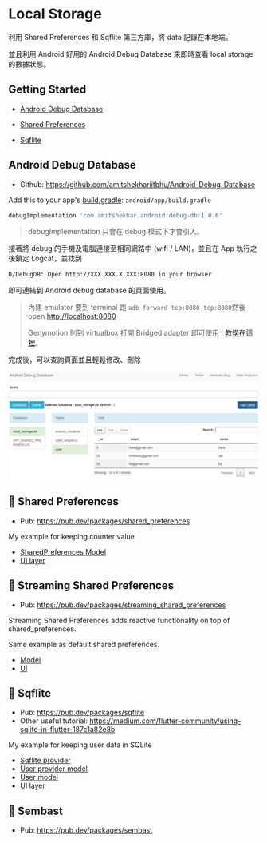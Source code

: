 # Local Storage

利用 Shared Preferences 和 Sqflite 第三方庫，將 data 記錄在本地端。

並且利用 Android 好用的 Android Debug Database 來即時查看 local storage 的數據狀態。



## Getting Started

* [Android Debug Database](#android-debug-database)

* [Shared Preferences](#shared-preferences)
* [Sqflite](#sqflite)



## Android Debug Database

* Github: https://github.com/amitshekhariitbhu/Android-Debug-Database




Add this to your app's [build.gradle](android/app/build.gradle):  `android/app/build.gradle`

  ```gradle
  debugImplementation 'com.amitshekhar.android:debug-db:1.0.6'
  ```

> debugImplementation 只會在 debug 模式下才會引入。



接著將 debug 的手機及電腦連接至相同網路中 (wifi / LAN)，並且在 App 執行之後鎖定 Logcat，並找到

```
D/DebugDB: Open http://XXX.XXX.X.XXX:8080 in your browser
```

即可連結到 Android debug database 的頁面使用。

>內建 emulator 要到 terminal 跑 `adb forward tcp:8080 tcp:8080`然後 open [http://localhost:8080](http://localhost:8080/)
>
>Genymotion 則到 virtualbox 打開 Bridged adapter 即可使用 ! [教學在這裡](https://www.youtube.com/watch?v=dkP4WFFEYp8)。



完成後，可以查詢頁面並且輕鬆修改、刪除

![](debug.jpg)

## 🍒 Shared Preferences

* Pub: https://pub.dev/packages/shared_preferences

My example for keeping counter value
* [SharedPreferences Model](lib/shared_preferences/counter_preferences.dart)
* [UI layer](lib/shared_preferences/preferences_screen.dart)


## 🍍 Streaming Shared Preferences

* Pub: https://pub.dev/packages/streaming_shared_preferences

Streaming Shared Preferences adds reactive functionality on top of shared_preferences.

Same example as default shared preferences.
* [Model]()
* [UI]()


## 🍌 Sqflite

* Pub: https://pub.dev/packages/sqflite
* Other useful tutorial: https://medium.com/flutter-community/using-sqlite-in-flutter-187c1a82e8b

My example for keeping user data in SQLite
* [Sqflite provider](lib/sqflite/sqflite_provider.dart)
* [User provider model](lib/sqflite/user_provider.dart)
* [User model](lib/sqflite/user.dart)
* [UI layer](lib/sqflite/sqflite_screen.dart)


## 🥝 Sembast

* Pub: https://pub.dev/packages/sembast


